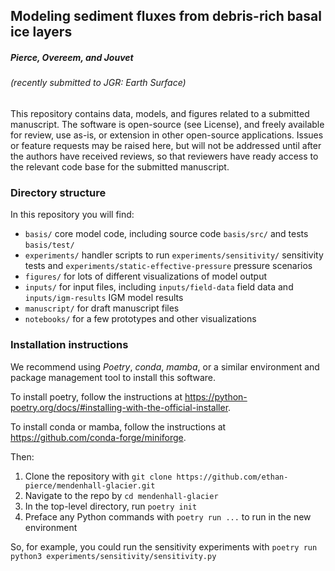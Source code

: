 ## Modeling sediment fluxes from debris-rich basal ice layers
##### Pierce, Overeem, and Jouvet
###### *(recently submitted to JGR: Earth Surface)*

This repository contains data, models, and figures related to a submitted manuscript. The software is open-source (see License), 
and freely available for review, use as-is, or extension in other open-source applications. Issues or feature requests may be
raised here, but will not be addressed until after the authors have received reviews, so that reviewers have ready access to the 
relevant code base for the submitted manuscript.

### **Directory structure**

In this repository you will find:
- ```basis/``` core model code, including source code ```basis/src/``` and tests ```basis/test/```
- ```experiments/``` handler scripts to run ```experiments/sensitivity/``` sensitivity tests and ```experiments/static-effective-pressure``` pressure scenarios
- ```figures/``` for lots of different visualizations of model output
- ```inputs/``` for input files, including ```inputs/field-data``` field data and ```inputs/igm-results``` IGM model results
- ```manuscript/``` for draft manuscript files
- ```notebooks/``` for a few prototypes and other visualizations

### **Installation instructions**
We recommend using *Poetry*, *conda*, *mamba*, or a similar environment and package management tool to install this software.

To install poetry, follow the instructions at https://python-poetry.org/docs/#installing-with-the-official-installer.

To install conda or mamba, follow the instructions at https://github.com/conda-forge/miniforge.

Then:
1. Clone the repository with ```git clone https://github.com/ethan-pierce/mendenhall-glacier.git```
2. Navigate to the repo by ```cd mendenhall-glacier```
3. In the top-level directory, run ```poetry init```
4. Preface any Python commands with ```poetry run ...``` to run in the new environment

So, for example, you could run the sensitivity experiments with ```poetry run python3 experiments/sensitivity/sensitivity.py```
